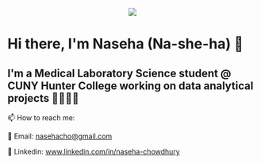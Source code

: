 <p align="center">
  <img src="https://user-images.githubusercontent.com/76460422/231530284-a9a5d0b5-cad1-46ef-a823-e402b0a4b0a0.png">
</p>

# Hi there, I'm Naseha (Na-she-ha) 👋
## I'm a Medical Laboratory Science student @ CUNY Hunter College working on data analytical projects 👩‍🔬👩‍💻
📫 How to reach me: 

📨 Email: nasehacho@gmail.com

👥 Linkedin: www.linkedin.com/in/naseha-chowdhury

<!--
**nasehacho/nasehacho** is a ✨ _special_ ✨ repository because its `README.md` (this file) appears on your GitHub profile.

Here are some ideas to get you started:

- 🔭 I’m currently working on ...
- 🌱 I’m currently learning ...
- 👯 I’m looking to collaborate on ...
- 🤔 I’m looking for help with ...
- 💬 Ask me about ...
- 📫 How to reach me: ...
- 😄 Pronouns: ...
- ⚡ Fun fact: ...
-->

